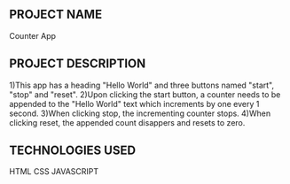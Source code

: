 PROJECT NAME
------------
Counter App

PROJECT DESCRIPTION
--------------------
1)This app has a heading "Hello World" and three buttons named "start", "stop" and "reset".
2)Upon clicking the start button, a counter needs to be appended to the "Hello World" text which increments by one every 1 second.
3)When clicking stop, the incrementing counter stops.
4)When clicking reset, the appended count disappers and resets to zero.

TECHNOLOGIES USED
-----------------
HTML
CSS
JAVASCRIPT

